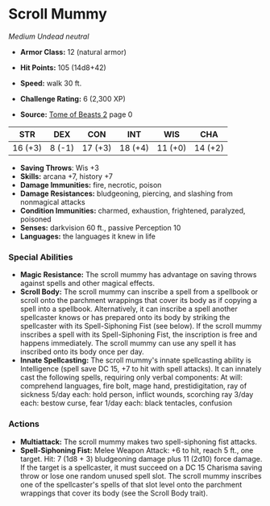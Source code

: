 # Scroll Mummy

*Medium* *Undead* *neutral*

- **Armor Class:** 12 (natural armor)
- **Hit Points:** 105 (14d8+42)
- **Speed:** walk 30 ft.

- **Challenge Rating:** 6 (2,300 XP)
- **Source:** [Tome of Beasts 2](https://koboldpress.com/kpstore/product/tome-of-beasts-2-for-5th-edition) page 0

| STR | DEX | CON | INT | WIS | CHA |
| --- | --- | --- | --- | --- | --- |
| 16 (+3) | 8 (-1) | 17 (+3) | 18 (+4) | 11 (+0) | 14 (+2) |

- **Saving Throws**: Wis +3
- **Skills:** arcana +7, history +7
- **Damage Immunities:** fire, necrotic, poison
- **Damage Resistances:** bludgeoning, piercing, and slashing from nonmagical attacks
- **Condition Immunities:** charmed, exhaustion, frightened, paralyzed, poisoned
- **Senses:** darkvision 60 ft., passive Perception 10
- **Languages:** the languages it knew in life

### Special Abilities

- **Magic Resistance:** The scroll mummy has advantage on saving throws against spells and other magical effects.
- **Scroll Body:** The scroll mummy can inscribe a spell from a spellbook or scroll onto the parchment wrappings that cover its body as if copying a spell into a spellbook. Alternatively, it can inscribe a spell another spellcaster knows or has prepared onto its body by striking the spellcaster with its Spell-Siphoning Fist (see below). If the scroll mummy inscribes a spell with its Spell-Siphoning Fist, the inscription is free and happens immediately. The scroll mummy can use any spell it has inscribed onto its body once per day.
- **Innate Spellcasting:** The scroll mummy's innate spellcasting ability is Intelligence (spell save DC 15, +7 to hit with spell attacks). It can innately cast the following spells, requiring only verbal components:
At will: comprehend languages, fire bolt, mage hand, prestidigitation, ray of sickness
5/day each: hold person, inflict wounds, scorching ray
3/day each: bestow curse, fear
1/day each: black tentacles, confusion

### Actions

- **Multiattack:** The scroll mummy makes two spell-siphoning fist attacks.
- **Spell-Siphoning Fist:** Melee Weapon Attack: +6 to hit, reach 5 ft., one target. Hit: 7 (1d8 + 3) bludgeoning damage plus 11 (2d10) force damage. If the target is a spellcaster, it must succeed on a DC 15 Charisma saving throw or lose one random unused spell slot. The scroll mummy inscribes one of the spellcaster's spells of that slot level onto the parchment wrappings that cover its body (see the Scroll Body trait).


